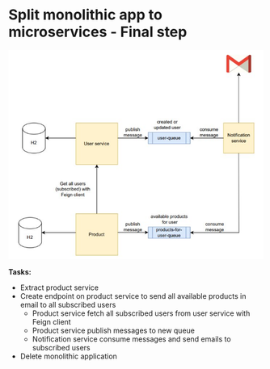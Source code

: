 #  Split monolithic app to microservices - Final step

![img.png](img.png)

**Tasks:**

- Extract product service
- Create endpoint on product service to send all available products in email to all subscribed users
  - Product service fetch all subscribed users from user service with Feign client
  - Product service publish messages to new queue 
  - Notification service consume messages and send emails to subscribed users
- Delete monolithic application
